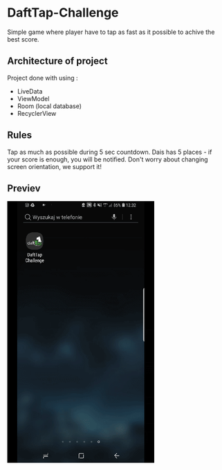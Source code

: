 # DaftTap-Challenge

Simple game where player have to tap as fast as it possible to achive the best score.

## Architecture of project

Project done with using : 
* LiveData
* ViewModel
* Room (local database)
* RecyclerView

## Rules

Tap as much as possible during 5 sec countdown.
Dais has 5 places - if your score is enough, you will be notified.
Don't worry about changing screen orientation, we support it!

## Previev
![](preview/daftTap.gif)

